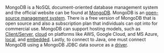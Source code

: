 MongoDB is a NoSQL document-oriented database management system and the official website can be found at [MongoDB](https://www.mongodb.com/). MongoDB is an [open-source management system](https://hevodata.com/learn/mongodb-open-source/). There is a free version of MongoDB that is open source and also a subscription plan that individuals can opt into for commercial use. MongoDB can support hosting models, such as [Client/Server](https://mongodb.github.io/mongo-java-driver/4.1/driver-reactive/tutorials/client-side-encryption/), [cloud](https://www.mongodb.com/cloud/atlas/lp/try4?utm_content=controldbaasterms&utm_source=google&utm_campaign=search_gs_pl_evergreen_atlas_core_prosp-brand_gic-null_amers-us_ps-all_desktop_eng_lead&utm_term=mongocloud&utm_medium=cpc_paid_search&utm_ad=p&utm_ad_campaign_id=12212624338&adgroup=115749703863&cq_cmp=12212624338&gclid=Cj0KCQjwz6ShBhCMARIsAH9A0qXgg3Yc_8_cK9LXl8v4JRu08Sxn3fA9EQwIikypXpnDANKMIkuZs7IaAursEALw_wcB) on platforms like AWS, Google Cloud, and MS Azure, [local](https://www.mongodb.com/docs/manual/reference/local-database/), and [embedded](https://www.mongodb.com/basics/embedded-mongodb). Lastly, to connect to Java, one must connect MongoDB using a MongoDB JDBC data source as a [driver](https://www.geeksforgeeks.org/mongodb-tutorial-in-java/). 
